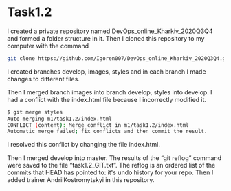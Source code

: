 ﻿# Task1.2
I created a private repository named DevOps_online_Kharkiv_2020Q3Q4 and formed a folder structure in it.
Then I cloned this repository to my computer with the command 
```bash
git clone https://github.com/Igoren007/DevOps_online_Kharkiv_2020Q3Q4.git
```

I created branches develop, images, styles and in each branch I made changes to different files.

Then I merged branch images into branch develop, styles into develop. 
I had a conflict with the index.html file because I incorrectly modified it. 
```bash
$ git merge styles
Auto-merging m1/task1.2/index.html
CONFLICT (content): Merge conflict in m1/task1.2/index.html
Automatic merge failed; fix conflicts and then commit the result.
```

I resolved this conflict by changing the file index.html.


Then I merged develop into master. 
The results of the “git reflog” command were saved to the file “task1.2_GIT.txt”.
The reflog is an ordered list of the commits that HEAD has pointed to: it's undo history for your repo.
Then I added trainer AndriiKostromytskyi in this repository.


